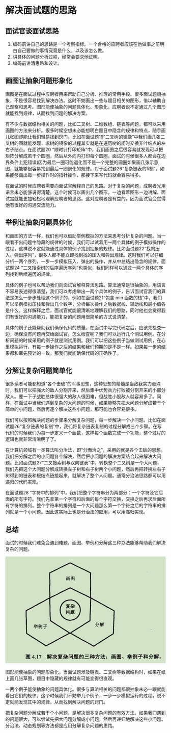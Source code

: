 # 解决面试题的思路

## 面试官谈面试思路
1. 编码前讲自己的思路是一个考察指标。一个合格的应聘者应该在他做事之前明白自己要做的事情究竟是什么，以及该怎么做。
2. 讲具体的问题分析过程，经常会要求他证明。
3. 编码前讲清思路和设计。

## 画图让抽象问题形象化
画图是在面试过程中应聘者用来帮助自己分析、推理的常用手段。很多面试题很抽象，不是很容易找到解决办法。这时不妨画出一些与题目相关的图形，借以辅助自己观察和思考。图形能使抽象的问题具体化、形象化，应聘者说不定通过几个图形就能找到规律，从而找到问题的解决方案。

有不少与数据结构相关的问题，比如二叉树、二维数组、链表等问题，都可以采用画图的方法来分析。很多时候空想未必能想明白题目中隐含的规律和特点，随手画儿张图却能让我们轻易找到窍门。比如在面试题19“二叉树的镜像”中我们画几张二叉树的图就能发现，求树的镜像的过程其实就是在遍历树的间时交换非叶结点的左右子结点。在面试题20 “顺时针打印矩阵”中，我们画图之后很容易就发现可以把矩阵分解成若干个圆圈，然后从外向内打印每个圆圈。面试的时候很多人都会在边界条件上犯错误(因为最后一圈可能退化而不是一个完整的圆圈如果画几张示意图，就能够很容易找到最后一圈退化的规律。对于面试题26“复杂链表的fi制”，如果能够画出毎一步操作时的指针操作，那接下来写代码就会容易得多。

在面试的时候应聘者需要向面试官解释自己的思路。对于复杂的问题，成聘者光用语言未必能够说得淸楚。这个时候可以画出几个图形，一边看着图形一边讲解，面试宫就能更加轻松地理解应聘者的思路。这对应聘者是有益的，因为面试官会觉得他有很好的沟通交流能力。
## 举例让抽象问题具体化
和画图的方法一样，我们也可以借助举例模拟的方法来思考分析复杂的问题。当一眼看不出问题中隐藏的规律的时候，我们可以试着用一两个具体的例子模拟操作的过程，这样说不定就能通过具体的例子找到抽象的规律。比如面试题22“找的压入、弹出序列”，很多人都不能立即找到找的压入和弹出规律。这时我们可以仔细分析一两个序列，一步一步模拟压入、弹出的操作，并从中总结出隐含的规律。面试题24 “二叉捜索树的后序遍历序列”也类似，我们同样可以通过一两个具体的序列找到后续遍历的规律。

具体的例子也可以帮助我们向面试官解释算法思路。算法通常是很抽象的，用语言不容易表述得很淸楚，我们可以考虑举出一两个具体的例子，告诉面试官我们的算法是怎么一步步处理这个例子的。例如在面试题21“包含 min 函数的栈”中，我们可以举例模拟压栈和弹出几个数字，分析每次操作之后数据栈、辅助栈和最小值各是什么。这样解释之后，面试官就能很清晰地理解我们的思路，同时他也会觉得我们有很好的沟通能力，能把复杂的问题用很简单的方式说清楚。

具体的例子还能帮助我们确保代码的质量。在面试中写完代码之后，应该先检查一边，确保没有问题再交给面试官。怎么检査呢？我们可以运行几个测试用例。在分析问题的时候采用的例子就是测试用例。我们可以把这些例子当做测试用例，在心里模拟运行，冇每一步操作之后的结果和我们预期的是不是一样。如果每一步的结果都和車先预计的一致，那我们就能确保代码的正确性了。

## 分解让复杂问题简单化
很多读者可能都知道“各个击破”的军事思想，这种思想的精髓是当敌我实力悬殊时，我们可以把强大的敌人分割开来，然后集中优势兵力打败被分割开来的小部分敌人。要一下子战胜总体很强大的敌人很困难，但战胜小股敌人就容易多了。同样，在面试中当我们遇到复杂的大问题的时候，如果能够先把大问题分解成若干个简单的小问题，然后再逐个解决这些小问题，那可能也会容易很多。

我们可以按照解决问题的步骤来分解复杂问题，每一步解决一个小问题。比如在面试题26“复杂链表的复制”中，我们将复杂链表复制的过程分解成三个步骤。在写代码的时候我们为每一步定义一个函数，这样每个函数完成一个功能，整个过程的逻辑也就非常清晰明了了。

在计算机领域有一类算法叫分治法，即“分而治之”，采用的就是各个击破的思想。我们把分解之后的小问题各个解决，然后把小问题的解决方案结合起来解决大问题。比如面试题27“二叉搜索树与双向链表”中，转换整个二叉树是一个大问题，我们先把这个大问题分解成转换左子树和右子树两个小问题，然后再把转换左右子树得到的链表和根结点链接起来，就解决了整个人问题。通常分治法思路都可以用递归的代码实现。

在面试题28 “字符中的排列”中，我们把整个字符串分为两部分：一个字符及它后面的所有字符。我们先拿第一个字符和后面的每个字符交换，交换之后再求后面所有字符的排列。整个字符串的排列是一个大问题那么第一个字符之后的字符串的排列就是一个小问题。因此这实际上也是分治法的应用，可以用递归实现。

## 总结
面试的时候我们难免会遇到难题，画图、举例和分解这三种办法能够帮助我们解决复杂的问题。

![](./images/4.17.png)

图形能使抽象的问题形象化。当面试题涉及链表、二叉树等数据结构时，如果在纸上画几张草图，题目中隐藏的规律就有可能变得很直观。

一两个例子能使抽象的问题具体化。很多与算法相关的问题都很抽象未必一眼就能看出它们的规律。这个时候我们不妨举几个例子，一步一步模拟运行的过程，说不定就能发现其中的规律，从而找到解决问题的窍门。

把复杂问题分解成若干个小问题，是解决很多复杂问题的有效方法。如果我们遇到的问题很大，可以尝试先把大问题分解成小问题，然后再递归地解决这些小问题。分治法、动态规划等方法都是应用分解复杂问题的思路。
